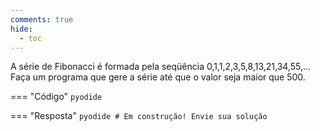 ```yaml
---
comments: true
hide:
  - toc
---
```


A série de Fibonacci é formada pela seqüência 0,1,1,2,3,5,8,13,21,34,55,... Faça um programa que gere a série até que o valor seja maior que 500.

=== "Código"
	```pyodide
	```

=== "Resposta"
	```pyodide
	# Em construção! Envie sua solução
	```
